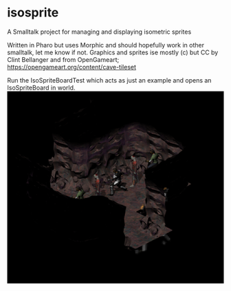# isosprite
A Smalltalk project for managing and displaying isometric sprites

Written in Pharo but uses Morphic and should hopefully work in other smalltalk, let me know if not.
Graphics and sprites ise mostly (c) but CC by Clint Bellanger and from OpenGameart; https://opengameart.org/content/cave-tileset

Run the IsoSpriteBoardTest which acts as just an example and opens an IsoSpriteBoard in world.
![image](https://github.com/psvensson/isosprite/blob/main/Screenshot%20from%202021-03-05%2015-22-58.png)
